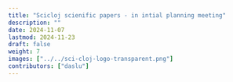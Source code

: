```yaml
---
title: "Scicloj scienific papers - in intial planning meeting"
description: ""
date: 2024-11-07
lastmod: 2024-11-23
draft: false
weight: 7
images: ["../../sci-cloj-logo-transparent.png"]
contributors: ["daslu"]
---
```

